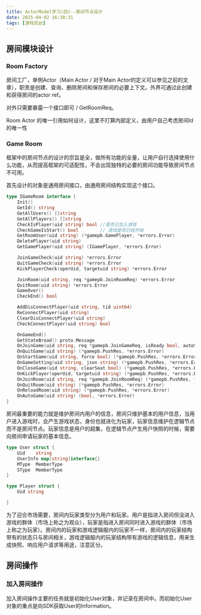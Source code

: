 ```yaml
---
title: ActorModel学习(四)--房间节点设计
date: 2025-04-02 16:30:31
tags: [游戏后台]
---
```


## 房间模块设计
### Room Factory
房间工厂，单例Actor（Main Actor / 对于Main Actor的定义可以参见之前的文章），职责是创建、查询、删除房间和保存房间的必要上下文。外界可通过此创建和获得房间的actor ref。

对外只需要暴露一个接口即可 / GetRoomReq。

Room Actor 的唯一引用如何设计，这里不打算内部定义，由用户自己考虑房间Id的唯一性

### Game Room

框架中的房间节点的设计的宗旨是全，做所有功能的全量，让用户自行选择使用什么功能，从而提高框架的可适配性，不会出现独特的必要的房间功能导致房间节点不可用。

首先设计的对象是通用房间接口，由通用房间结构实现这个接口。

```go
type IGameRoom interface {
    Init()
	GetId() string
	GetAllUsers() []string
	GetAllPlayers() []string
	CheckIsPlayer(uid string) bool //是否已加入游戏
	CheckGameIsStart() bool        // 游戏是否已经开始
	GetRoomUser(uid string) (*gamepb.GamePlayer, *errors.Error)
	DeletePlayer(uid string)
	GetGamePlayer(uid string) (IGamePlayer, *errors.Error)

	JoinGameCheck(uid string) *errors.Error
	QuitGameCheck(uid string) *errors.Error
	KickPlayerCheck(operUid, targetuid string) *errors.Error

	JoinRoom(uid string, req *gamepb.JoinRoomReq) *errors.Error
	QuitRoom(uid string) *errors.Error
	GameOver()
	CheckEnd() bool

	AddDisConnectPlayer(uid string, tid uint64)
	ReConnectPlayer(uid string)
	ClearDisConnectPlayer(uid string)
	CheckConnectPlayer(uid string) bool

    OnGameEnd()
	GetStateBroad() proto.Message
	OnJoinGame(uid string, req *gamepb.JoinGameReq, isReady bool, autoStartNum int32) (*gamepb.PushRes, *errors.Error)
	OnQuitGame(uid string) (*gamepb.PushRes, *errors.Error)
	OnStartGame(uid string, force bool) (*gamepb.PushRes, *errors.Error)
	OnGameSetting(uid string, json string) (*gamepb.PushRes, *errors.Error)
	OnCloseGame(uid string, clearSeat bool) (*gamepb.PushRes, *errors.Error)
	OnKickPlayer(operUid, targetuid string) (*gamepb.PushRes, *errors.Error)
	OnJoinRoom(uid string, req *gamepb.JoinRoomReq) (*gamepb.PushRes, *errors.Error)
	OnQuitRoom(uid string) (*gamepb.PushRes, *errors.Error)
	OnReloadRoom(uid string) (*gamepb.PushRes, *errors.Error)
	OnAutoGame(uid string) (bool, *errors.Error)
}
```

房间最重要的能力就是维护房间内用户的信息，房间只维护基本的用户信息，当用户进入游戏时，会产生游戏状态，身份也就进化为玩家，玩家信息维护在逻辑节点而不是房间节点。玩家信息是用户的超集，在逻辑节点产生用户快照的时候，需要向房间申请玩家的基本信息。

```go
type User struct {
	Uid    string
    UserInfo map[string]interface{}
	MType  MemberType
	SType  MemberType
}

type Player struct {
	Uid string

}
```

为了迎合市场需要，房间内玩家类型分为用户和玩家。用户是指进入房间但没进入游戏的群体（市场上称之为观众），玩家是指进入房间同时进入游戏的群体（市场上称之为玩家）。房间内的玩家和游戏逻辑服内的玩家不一样，房间内的玩家结构带有的状态只与房间相关，游戏逻辑服内的玩家结构带有游戏的逻辑信息，用来生成快照、响应用户请求等用途，注意区分。

## 房间操作
### 加入房间操作
加入房间操作主要的任务就是初始化User对象，并记录在房间中。而初始化User对象的重点是向SDK获取User的Information。